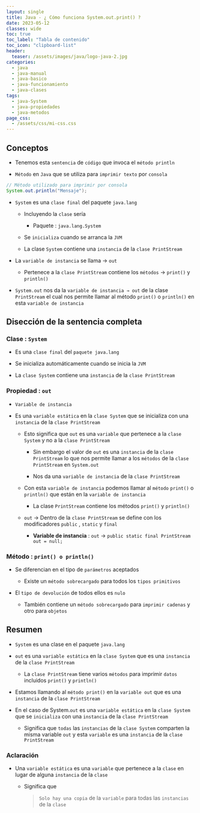 ```yaml
---
layout: single
title: Java - ¿ Cómo funciona System.out.print() ?
date: 2023-05-12
classes: wide
toc: true
toc_label: "Tabla de contenido"
toc_icon: "clipboard-list"
header:
  teaser: /assets/images/java/logo-java-2.jpg
categories:
  - java
  - java-manual
  - java-basico
  - java-funcionamiento
  - java-clases
tags:
  - java-System
  - java-propiedades
  - java-metodos
page_css: 
  - /assets/css/mi-css.css
---
```


## Conceptos

* Tenemos esta ``sentencia`` de ``código`` que invoca el ``método println`` 

* ``Método`` en ``Java`` que se utiliza para ``imprimir texto`` por ``consola``

```java
// Método utilizado para imprimir por consola
System.out.println("Mensaje");
```

* ``System`` es una ``clase final`` del paquete ``java.lang`` 

  * Incluyendo la ``clase`` sería 
  
    * Paquete : ``java.lang.System`` 
  
  * Se ``inicializa`` cuando se arranca la ``JVM``
  
  * La clase ``System`` contiene una ``instancia`` de la ``clase PrintStream``
  
* La ``variable de instancia`` se llama → ``out``
  
  * Pertenece a la ``clase PrintStream`` contiene los ``métodos`` → ``print()`` y ``println()`` 
  
* ``System.out`` nos da la ``variable de instancia → out`` de la clase ``PrintStream``  el cual nos permite llamar al método ``print()`` o ``println()`` en esta ``variable de instancia``

## Disección de la sentencia completa

### Clase : ``System`` 

  * Es una ``clase final`` del ``paquete java.lang`` 

  * Se inicializa automáticamente cuando se inicia la ``JVM``

  * La ``clase System`` contiene una ``instancia`` de la ``clase PrintStream``

### Propiedad : ``out`` 

  * ``Variable de instancia``

  * Es una ``variable estática`` en la ``clase System`` que se inicializa con una ``instancia`` de la ``clase PrintStream``

    * Esto significa que ``out`` es una ``variable`` que pertenece a la ``clase System`` y no a la ``clase PrintStream``
    
      * Sin embargo el valor de ``out`` es una ``instancia`` de la ``clase PrintStream`` lo que nos permite llamar a los ``métodos`` de la ``clase PrintStream`` en ``System.out``

  	  * Nos da una ``variable de instancia`` de la ``clase PrintStream``

    * Con esta ``variable de instancia`` podemos llamar al ``método`` ``print()`` o ``println()`` que están en la ``variable de instancia``
  
      * La clase ``PrintStream`` contiene los métodos ``print()`` y ``println()``
    
    * ``out`` → Dentro de la ``clase PrintStream`` se define con los modificadores ``public`` , ``static`` y ``final`` 

      * **Variable de instancia**  : ``out`` → ``public static final PrintStream out = null;``

### Método : ``print() o println()``      

  * Se diferencian en el tipo de ``parámetros`` aceptados

    * Existe un ``método sobrecargado`` para todos los ``tipos primitivos``

  * El ``tipo de devolución`` de todos ellos es ``nulo``

    * También contiene un ``método sobrecargado`` para ``imprimir cadenas`` y otro para ``objetos``

## Resumen

* ``System`` es una clase en el paquete ``java.lang`` 

* ``out`` es una ``variable estática`` en la ``clase System`` que es una ``instancia`` de la ``clase PrintStream``

  * La ``clase PrintStream`` tiene varios ``métodos`` para imprimir ``datos`` incluidos ``print()`` y ``println()``

* Estamos llamando al ``método print()`` en la ``variable out`` que es una ``instancia`` de la ``clase PrintStream``

* En el caso de System.``out`` es una ``variable estática`` en la ``clase System`` que se ``inicializa`` con una ``instancia`` de la ``clase PrintStream``

  * Significa que ``todas`` las ``instancias`` de la ``clase System`` comparten la misma variable ``out`` y esta ``variable`` es una ``instancia`` de la ``clase PrintStream``

### Aclaración 

* Una ``variable estática`` es una ``variable`` que pertenece a la ``clase`` en lugar de alguna ``instancia`` de la ``clase``

  * Significa que 
  
    > ``Solo hay una copia`` de la ``variable`` para todas las ``instancias`` de la ``clase``
